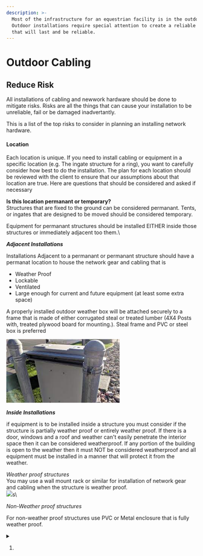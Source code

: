 ```yaml
---
description: >-
  Most of the infrastructure for an equestrian facility is in the outdoors. 
  Outdoor installations require special attention to create a reliable network
  that will last and be reliable.
---
```


# Outdoor Cabling

## Reduce Risk

All installations of cabling and newwork hardware should be done to mitigate risks.  Risks are all the things that can cause your installation to be unreliable, fail or be damaged inadvertantly.

This is a list of the top risks to consider in planning an installing network hardware.

#### Location

Each location is unique.  If you need to install cabling or equipment in a specific location (e.g. The ingate structure for a ring), you want to carefully consider how best to do the installation.  The plan for each location should be reviewed with the client to ensure that our assumptions about that location are true.  Here are questions that should be considered and asked if necessary

**Is this location permanant or temporary?**\
Structures that are fixed to the ground can be considered permanant.  Tents, or ingates that are designed to be moved should be considered temporary. &#x20;

Equipment for permanant structures should be installed EITHER inside those structures or immediately adjacent too them.\


_**Adjacent Installations**_

Installations Adjacent to a permanant or permanant structure should have a permanat location to house the network gear and cabling that is&#x20;

* Weather Proof
* Lockable
* Ventilated
* Large enough for current and future equipment (at least some extra space)

A properly installed outdoor weather box will be attached securely to a frame that is made of either corrugated steal or treated lumber (4X4 Posts with, treated plywood board for mounting.). Steal frame and PVC or steel box is preferred

![](<.gitbook/assets/image (2).png>)

_**Inside Installations**_

if equipment is to be installed inside a structure you must consider if the structure is partially weather proof or entirely weather proof.  If there is a door, windows and a roof and weather can't easily penetrate the interior space then it can be considered weatherproof.  If any portion of the building is open to the weather then it must NOT be considered weatherproof and all equipment must be installed in a manner that will protect it from the weather.

_Weather proof structures_\
You may use a wall mount rack or similar for installation of network gear and cabling when the structure is weather proof. \
![](.gitbook/assets/image\_picker\_8B4999E7-0BD8-4503-94F1-416A3A9748FA-2724-000002BB69B3EAA4.jpg)s\


_Non-Weather proof structures_

For non-weather proof structures use PVC or Metal enclosure that is fully weather proof.



&#x20;

<details>

<summary></summary>



</details>

1.
